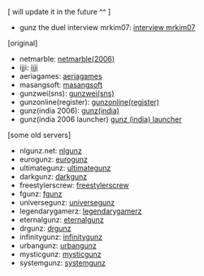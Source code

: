 [ will update it in the future ^^ ]

- gunz the duel interview mrkim07: [interview mrkim07](https://www.4gamer.net/specials/2004summer/mrkim/mrkim07.html)

[original]
- netmarble: [netmarble(2006)](https://web.archive.org/web/20060209033457/http://game3.netmarble.net/cp_site/gunz/)
- ijji: [ijji](https://web.archive.org/web/20061109133906/http://gunz.ijji.com/)
- aeriagames: [aeriagames](https://web.archive.org/web/20120503025853/http://gunz.aeriagames.com/)
- masangsoft: [masangsoft](https://web.archive.org/web/20160520040558/https://gz.masangsoft.com/)
- gunzwei(sns): [gunzwei(sns)](https://web.archive.org/web/20070221195921/http://gunzsns.modifier.jp/?m=pc&a=page_o_login)
- gunzonline(register): [gunzonline(register)](https://web.archive.org/web/20051106012431/http://www.gunzonline.com/GunzWeb/FormSignUp.aspx)
- gunz(india 2006): [gunz(india)](https://web.archive.org/web/20060513230734/http://www.gunzonline.co.in:80/)
- gunz(india 2006 launcher) [gunz (india) launcher](https://web.archive.org/web/20070602055833/http://202.92.10.151:80/gunzweb/launcher/start.html)

[some old servers]
- nlgunz.net: [nlgunz](https://web.archive.org/web/20090221173713/http://www.nlgunz.net:80/)
- eurogunz: [eurogunz](https://web.archive.org/web/20100411230047/http://www.universegunz.net/)
- ultimategunz: [ultimategunz](https://web.archive.org/web/20080808053410/http://www.games-universe.net/gunz/)
- darkgunz: [darkgunz](https://web.archive.org/web/20080120185710/http://www.darkgunz.com:80/)
- freestylerscrew: [freestylerscrew](https://web.archive.org/web/20081009192210/http://www.freestylerscrew.com/)
- fgunz: [fgunz](https://web.archive.org/web/20090802031525/http://fgunz.net/)
- universegunz: [universegunz](https://web.archive.org/web/20100523222249/http://www.universegunz.net:80/)
- legendarygamerz: [legendarygamerz](https://web.archive.org/web/20081019115508/http://www.legendarygamerz.net/)
- eternalgunz: [eternalgunz](https://web.archive.org/web/20081021060602/http://eternalgunz.usersboard.com/)
- drgunz: [drgunz](https://web.archive.org/web/20070602173018/http://drgunz.net/)
- infinitygunz: [infinitygunz](https://web.archive.org/web/20081219063421/http://qcgunz.webs.com/)
- urbangunz: [urbangunz](https://web.archive.org/web/20080706155317/http://urbangamerz.net/)
- mysticgunz: [mysticgunz](https://web.archive.org/web/20090121215947/http://www.mysticgamerz.tk/)
- systemgunz: [systemgunz](https://web.archive.org/web/20081208025723/http://sgunz.no-ip.org/Gunz/)

